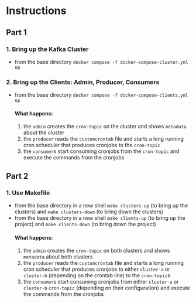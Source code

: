 # Instructions

## Part 1

### 1. Bring up the Kafka Cluster
- from the base directory `docker compose -f docker-compose-cluster.yml up`

### 2. Bring up the Clients: Admin, Producer, Consumers
- from the base directory `docker compose -f docker-compose-clients.yml up`
  #### What happens:
  1. the `admin` creates the `cron-topic` on the cluster and shows `metadata` about the cluster
  2. the `producer` reads the `customcrontab` file and starts a long running cron scheduler that produces cronjobs to the `cron-topic`
  3. the `consumer`s start consuming cronjobs from the `cron-topic` and execute the commands from the cronjobs

## Part 2

### 1. Use Makefile
- from the base directory in a new shell `make clusters-up` (to bring up the clusters) and `make clusters-down` (to bring down the clusters)
- from the base directory in a new shell `make clients-up` (to bring up the project) and `make clients-down` (to bring down the project)
  #### What happens:
    1. the `admin` creates the `cron-topic` on both clusters and shows `metadata` about both clusters
    2. the `producer` reads the `customcrontab` file and starts a long running cron scheduler that produces cronjobs to either `cluster-a` or `cluster-b` (depending on the crontab line) to the `cron-topic`s
    3. the `consumer`s start consuming cronjobs from either `cluster-a` or `cluster-b` `cron-topic` (depending on their configuration) and execute the commands from the cronjobs